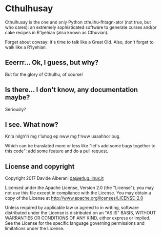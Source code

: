 # Cthulhusay

Cthulhusay is the one and only Python cthulhu-fhtagn-ator (not true, but who cares): an extremely sophisticated software to generate curses and/or cake recipes in R'lyehian (also known as Cthuvian).

Forget about cowsay: it's time to talk like a Great Old.  Also, don't forget to walk like a R'lyehian.


## Eeerrr... Ok, I guess, but why?

But for the glory of Cthulhu, of course!

## Is there... I don't know, any documentation maybe?

Seriously?

## I see. What now?

Kn'a nilgh'ri mg r'luhog ep nww mg f'nww uaaahhor bug.

Which can be translated more or less like "let's add some bugs together to this code": add some feature and do a pull request.

## License and copyright

Copyright 2017 Davide Alberani <da@erlug.linux.it>

Licensed under the Apache License, Version 2.0 (the "License");
you may not use this file except in compliance with the License.
You may obtain a copy of the License at http://www.apache.org/licenses/LICENSE-2.0

Unless required by applicable law or agreed to in writing, software
distributed under the License is distributed on an "AS IS" BASIS,
WITHOUT WARRANTIES OR CONDITIONS OF ANY KIND, either express or implied.
See the License for the specific language governing permissions and
limitations under the License.

